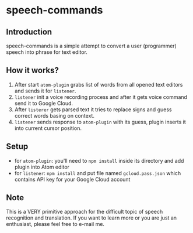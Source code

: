 # speech-commands

## Introduction

speech-commands is a simple attempt to convert a user (programmer) speech into phrase for text editor.

## How it works?

1. After start `atom-plugin` grabs list of words from all opened text editors and sends it for `listener`.
2. `listener` init a voice recording process and after it gets voice command send it to Google Cloud.
3. After `listerer` gets parsed text it tries to replace signs and guess correct words basing on context.
4. `listener` sends response to `atom-plugin` with its guess, plugin inserts it into current cursor position.


## Setup
* for `atom-plugin`: you'll need to `npm install` inside its directory and add plugin into Atom editor
* for `listener`: `npm install` and put file named `gcloud.pass.json` which contains API key for your Google Cloud account


## Note
This is a VERY primitive approach for the difficult topic of speech recognition and translation.
If you want to learn more or you are just an enthusiast, please feel free to e-mail me.
